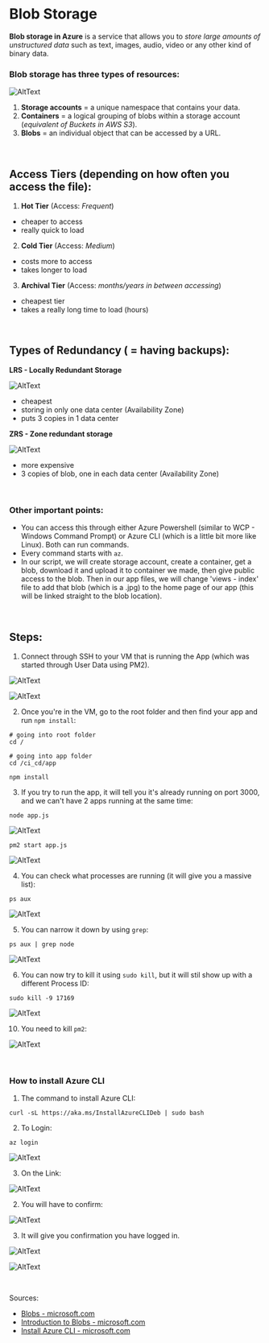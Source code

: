 # Blob Storage

**Blob storage in Azure** is a service that allows you to *store large amounts of unstructured data* such as text, images, audio, video or any other kind of binary data. 



### Blob storage has three types of resources: 

![AltText](Images/blob_diagram.png)

1. **Storage accounts** = a unique namespace that contains your data. 
2. **Containers** = a logical grouping of blobs within a storage account (*equivalent of Buckets in AWS S3*).
3. **Blobs** = an individual object that can be accessed by a URL.

<br>

## Access Tiers (depending on how often you access the file):
1. **Hot Tier** (Access: *Frequent*)
* cheaper to access
* really quick to load

2. **Cold Tier** (Access: *Medium*)
* costs more to access
* takes longer to load

3. **Archival Tier** (Access: *months/years in between accessing*)
* cheapest tier
* takes a really long time to load (hours)

<br>


## Types of Redundancy ( = having backups):

**LRS - Locally Redundant Storage**

![AltText](Images/LRS.png)

- cheapest
- storing in only one data center (Availability Zone) 
- puts 3 copies in 1 data center

**ZRS - Zone redundant storage**

![AltText](Images/ZRS.png)

- more expensive
- 3 copies of blob, one in each data center (Availability Zone) 

<br>

### Other important points:
* You can access this through either Azure Powershell (similar to WCP - Windows Command Prompt) or Azure CLI (which is a little bit more like Linux). Both can run commands.
* Every command starts with `az`.
* In our script, we will create storage account, create a container, get a blob, download it and upload it to container we made, then give public access to the blob. Then in our app files, we will change 'views - index' file to add that blob (which is a .jpg) to the home page of our app (this will be linked straight to the blob location).


<br>

## Steps:

1. Connect through SSH to your VM that is running the App (which was started through User Data using PM2).

![AltText](Images/1.png)

![AltText](Images/2.png)

2. Once you're in the VM, go to the root folder and then find your app and run `npm install`:

```shell
# going into root folder
cd /

# going into app folder
cd /ci_cd/app

npm install
```

3. If you try to run the app, it will tell you it's already running on port 3000, and we can't have 2 apps running at the same time:

```shell
node app.js
```

![AltText](Images/8.png)


```shell
pm2 start app.js
```

![AltText](Images/11.png)


4. You can check what processes are running (it will give you a massive list):

```shell
ps aux
```

![AltText](Images/3.png)

5. You can narrow it down by using `grep`:

```shell
ps aux | grep node
```
![AltText](Images/4.png)

6. You can now try to kill it using `sudo kill`, but it will stil show up with a different Process ID:

```shell
sudo kill -9 17169
```
![AltText](Images/9.png)

10. You need to kill `pm2`:

![AltText](Images/12.png)


<br>

### How to install Azure CLI

1. The command to install Azure CLI:

```shell
curl -sL https://aka.ms/InstallAzureCLIDeb | sudo bash
```

2. To Login: 

```shell
az login
```

![AltText](Images/10.png)

3. On the Link: 

![AltText](Images/5.png)

2. You will have to confirm:

![AltText](Images/6.png)

3. It will give you confirmation you have logged in. 

![AltText](Images/7.png)

![AltText](Images/13.png)





<br>

Sources:
- [Blobs - microsoft.com](https://azure.microsoft.com/en-us/products/storage/blobs/)
- [Introduction to Blobs - microsoft.com](https://learn.microsoft.com/en-us/azure/storage/blobs/storage-blobs-introduction)
- [Install Azure CLI - microsoft.com](https://learn.microsoft.com/en-us/cli/azure/install-azure-cli)